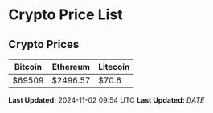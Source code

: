 # Crypto Price List

## Crypto Prices
| Bitcoin | Ethereum | Litecoin |
| ------- | -------- | -------- |
| $69509 | $2496.57 | $70.6 |
**Last Updated:** 2024-11-02 09:54 UTC
**Last Updated:** $DATE$
